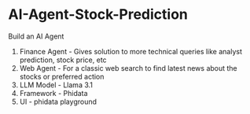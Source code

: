 # AI-Agent-Stock-Prediction

Build an AI Agent 

1. Finance Agent - Gives solution to more technical queries like analyst prediction, stock price, etc
2. Web Agent - For a classic web search to find latest news about the stocks or preferred action
3. LLM Model - Llama 3.1
4. Framework - Phidata
5. UI - phidata playground
   
